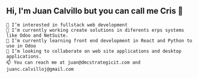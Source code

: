 ## Hi, I'm Juan Calvillo but you can call me Cris 👋

    👀 I’m interested in fullstack web development
    🔭 I’m currently working create solutions in diferents erps systems like Odoo and NetSuite.
    🌱 I’m currently learning front end development in React and Python to use in Odoo
    👯 I’m looking to collaborate on web site applications and desktop applications.
    📫 You can reach me at juan@dmcstrategicit.com and juanc.calvilloj@gmail.com 
